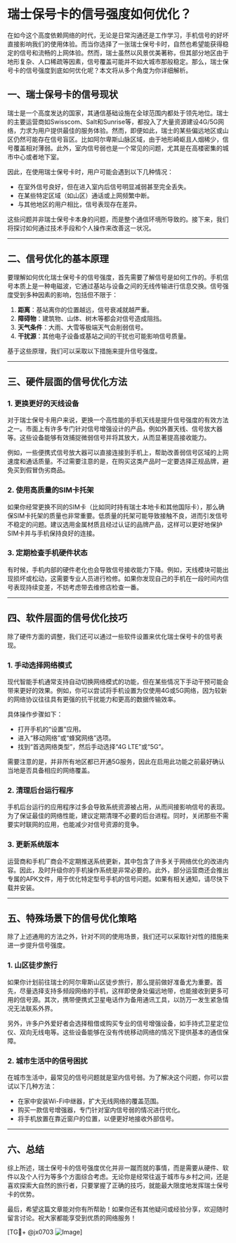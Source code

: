 # 瑞士保号卡的信号强度如何优化？

在如今这个高度依赖网络的时代，无论是日常沟通还是工作学习，手机信号的好坏直接影响我们的使用体验。而当你选择了一张瑞士保号卡时，自然也希望能获得稳定的信号和流畅的上网体验。然而，瑞士虽然以风景优美著称，但其部分地区由于地形复杂、人口稀疏等因素，信号覆盖可能并不如大城市那般稳定。那么，瑞士保号卡的信号强度到底如何优化呢？本文将从多个角度为你详细解析。

## 一、瑞士保号卡的信号现状

瑞士是一个高度发达的国家，其通信基础设施在全球范围内都处于领先地位。瑞士的主要运营商如Swisscom、Salt和Sunrise等，都投入了大量资源建设4G/5G网络，力求为用户提供最佳的服务体验。然而，即便如此，瑞士的某些偏远地区或山区仍然可能存在信号盲区。比如阿尔卑斯山脉区域，由于地形崎岖且人烟稀少，信号覆盖相对薄弱。此外，室内信号弱也是一个常见的问题，尤其是在高楼密集的城市中心或者地下室。

因此，在使用瑞士保号卡时，用户可能会遇到以下几种情况：
- 在室外信号良好，但在进入室内后信号明显减弱甚至完全丢失。
- 在某些特定区域（如山区）通话或上网频繁中断。
- 与其他地区的用户相比，信号表现存在差异。

这些问题并非瑞士保号卡本身的问题，而是整个通信环境所导致的。接下来，我们将探讨如何通过技术手段和个人操作来改善这一状况。

---

## 二、信号优化的基本原理

要理解如何优化瑞士保号卡的信号强度，首先需要了解信号是如何工作的。手机信号本质上是一种电磁波，它通过基站与设备之间的无线传输进行信息交换。信号强度受到多种因素的影响，包括但不限于：

1. **距离**：基站离你的位置越远，信号衰减就越严重。
2. **障碍物**：建筑物、山体、树木等都会对信号造成阻挡。
3. **天气条件**：大雨、大雪等极端天气会削弱信号。
4. **干扰源**：其他电子设备或基站之间的干扰也可能影响信号质量。

基于这些原理，我们可以采取以下措施来提升信号强度。

---

## 三、硬件层面的信号优化方法

### 1. 更换更好的天线设备

对于瑞士保号卡用户来说，更换一个高性能的手机天线是提升信号强度的有效方法之一。市面上有许多专门针对信号增强设计的产品，例如外置天线、信号放大器等。这些设备能够有效捕捉微弱信号并将其放大，从而显著提高接收能力。

例如，一些便携式信号放大器可以直接连接到手机上，帮助改善弱信号区域的上网速度和通话质量。不过需要注意的是，在购买这类产品时一定要选择正规品牌，避免买到假冒伪劣商品。

### 2. 使用高质量的SIM卡托架

如果你经常更换不同的SIM卡（比如同时持有瑞士本地卡和其他国际卡），那么确保SIM卡托架的质量也非常重要。低质量的托架可能导致接触不良，进而引发信号不稳定的问题。建议选用金属材质且经过认证的品牌产品，这样可以更好地保护SIM卡并与手机保持良好的连接。

### 3. 定期检查手机硬件状态

有时候，手机内部的硬件老化也会导致信号接收能力下降。例如，天线模块可能出现损坏或松动，这需要专业人员进行检修。如果你发现自己的手机在一段时间内信号表现持续变差，不妨考虑带去维修店检查一番。

---

## 四、软件层面的信号优化技巧

除了硬件方面的调整，我们还可以通过一些软件设置来优化瑞士保号卡的信号表现。

### 1. 手动选择网络模式

现代智能手机通常支持自动切换网络模式的功能，但在某些情况下手动干预可能会带来更好的效果。例如，你可以尝试将手机设置为仅使用4G或5G网络，因为较新的网络协议往往具有更强的抗干扰能力和更高的数据传输效率。

具体操作步骤如下：
- 打开手机的“设置”应用。
- 进入“移动网络”或“蜂窝网络”选项。
- 找到“首选网络类型”，然后手动选择“4G LTE”或“5G”。

需要注意的是，并非所有地区都已开通5G服务，因此在启用此功能之前最好确认当地是否具备相应的网络覆盖。

### 2. 清理后台运行程序

手机后台运行的应用程序过多会导致系统资源被占用，从而间接影响信号的表现。为了保证最佳的网络性能，建议定期清理不必要的后台进程。同时，关闭那些不需要实时联网的应用，也能减少对信号资源的竞争。

### 3. 更新系统版本

运营商和手机厂商会不定期推送系统更新，其中包含了许多关于网络优化的改进内容。因此，及时升级你的手机操作系统是非常必要的。此外，部分运营商还会推出专属的APK文件，用于优化特定型号手机的信号问题。如果有相关通知，请尽快下载并安装。

---

## 五、特殊场景下的信号优化策略

除了上述通用的方法之外，针对不同的使用场景，我们还可以采取针对性的措施来进一步提升信号强度。

### 1. 山区徒步旅行

如果你计划前往瑞士的阿尔卑斯山区徒步旅行，那么提前做好准备尤为重要。首先，尽量选择支持多频段网络的手机，这样即使身处偏远地带，也能接收到更多可用的信号源。其次，携带便携式卫星电话作为备用通讯工具，以防万一发生紧急情况无法联系外界。

另外，许多户外爱好者会选择租借或购买专业的信号增强设备，如手持式卫星定位仪、双向无线电等。这些设备能够在没有传统移动网络的情况下提供基本的通信保障。

### 2. 城市生活中的信号困扰

在城市生活中，最常见的信号问题就是室内信号弱。为了解决这个问题，你可以尝试以下几种方法：
- 在家中安装Wi-Fi中继器，扩大无线网络的覆盖范围。
- 购买一款信号增强器，专门针对室内信号弱的情况进行优化。
- 将手机放置在靠近窗户的位置，以便更好地接收外部信号。

---

## 六、总结

综上所述，瑞士保号卡的信号强度优化并非一蹴而就的事情，而是需要从硬件、软件以及个人行为等多个方面综合考虑。无论你是经常往返于城市与乡村之间，还是喜欢探索大自然的旅行者，只要掌握了正确的技巧，就能最大限度地发挥瑞士保号卡的优势。

最后，希望这篇文章能对你有所帮助！如果你还有其他疑问或经验分享，欢迎随时留言讨论。祝大家都能享受到优质的网络服务！

[TG💪+ @jx0703 ![Image](https://github.com/user-attachments/assets/dbca1d08-cadb-493c-b0ec-ad6f7a83f270)]